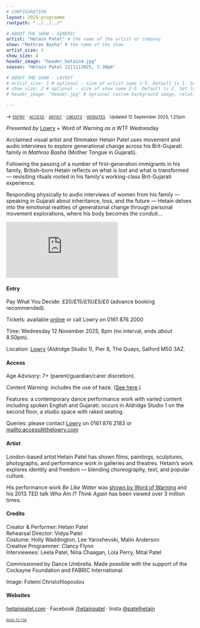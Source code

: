 ```yaml
---
# CONFIGURATION
layout: 2025-programme
rootpath: "../../../"

# ABOUT THE SHOW - GENERIC
artist: "Hetain Patel" # the name of the artist or company
show: "Mathroo Basha" # the name of the show
artist_size: 1
show_size: 4
header_image: "header_hetain4.jpg"
season: "Hetain Patel 12|11|2025, 7.30pm"

# ABOUT THE SHOW - LAYOUT
# artist_size: 1 # optional - size of artist name 1-5. Default is 1. Set longer names to lower values
# show_size: 2 # optional - size of show name 2-5. Default is 2. Set longer names to lower values
# header_image: "header.jpg" # optional custom background image, relative to current page

---
```

<span style='font-variant: small-caps'>→ [entry](/current/2025/patel/#entry) · [access](/current/2025/patel/#access) · [artist](/current/2025/patel/#artist) · [credits](/current/2025/patel/#credits) · [websites](/current/2025/patel/#websites)</span>&ensp; <small>Updated 12 September 2025, 1.25pm</small>        
           
*Presented by* <a href="https://thelowry.com/whats-on/mathroo-basha-by-hetain-patel-t6qc" target="_blank">Lowry</a> + Word of Warning *as a* WTF Wednesday        
         
Acclaimed visual artist and filmmaker Hetain Patel uses movement and audio interviews to explore generational change across his Brit-Gujarati family in *Mathroo Basha* (Mother Tongue in Gujarati).           
         
Following the passing of a number of first-generation immigrants in his family, British-born Hetain reflects on what is lost and what is transformed — revisiting rituals rooted in his family's working-class Brit-Gujarati experience.         
          
Responding physically to audio interviews of women from his family — speaking in Gujarati about inheritance, loss, and the future — Hetain delves into the emotional realities of generational change through personal movement explorations, where his body becomes the conduit…   
         
<iframe .responsive-iframe {width: 100%; aspect-ratio: 16 / 9;} src="https://www.youtube.com/embed/ONAFW590t4A?si=F6riCrZJP1GDWFqF" title="YouTube video player" frameborder="0" allow="accelerometer; autoplay; clipboard-write; encrypted-media; gyroscope; picture-in-picture; web-share" referrerpolicy="strict-origin-when-cross-origin" allowfullscreen></iframe>         
         
#### Entry          
Pay What You Decide: £20/£15/£10/£5/£0 (advance booking recommended).        
         
Tickets: available <a href="https://tickets.thelowry.com/events/wtf%20wednesday-%20mathroo%20basha%20by%20hetain%20patel/2025-11-12_20.00/lowry%20studio" target="_blank">online</a> or call Lowry on 0161 876 2000        
         
Time: Wednesday 12 November 2025, 8pm (no interval, ends *about* 8.50pm).          
                       
Location: <a href="https://thelowry.com/plan-your-visit-18cr" target="_blank">Lowry</a> (Aldridge Studio 1), Pier 8, The Quays, Salford M50 3AZ.         
        
#### Access         
Age Advisory: 7+ (parent/guardian/carer discretion).        
         
Content Warning: includes the use of haze. ([See here](/warnings).)         
        
Features: a contemporary dance performance work with varied content including spoken English and Gujarati; occurs in Aldridge Studio 1 on the second floor, a studio space with raked seating.         
         
Queries: please contact <a href="https://thelowry.com/visit-us/access" target="_blank">Lowry</a> on 0161 876 2183 or <mailto:access@thelowry.com>       
                  
#### Artist        
London-based artist Hetain Patel has shown films, paintings, sculptures, photographs, and performance work in galleries and theatres. Hetain’s work explores identity and freedom — blending choreography, text, and popular culture.         
         
His performance work *Be Like Water* was [shown by Word of Warning](/archive/2013-spring/patel) and his 2013 TED talk *Who Am I? Think Again* has been viewed over 3 million times.            
         
#### Credits         
Creator & Performer: Hetain Patel<br>Rehearsal Director: Vidya Patel<br>Costume: Holly Waddington, Lee Yaroshevski, Malin Anderson<br>Creative Programmer: Clancy Flynn<br>Interviewees: Leela Patel, Nina Chaagan, Lola Perry, Mital Patel          
         
Commissioned by Dance Umbrella. Made possible with the support of the Cockayne Foundation and FABRIC International.         
         
Image: Foteini Christofilopoulou         
         
#### Websites        
<a href="https://hetainpatel.com" target="_blank">hetainpatel.com</a> · Facebook <a href="https://facebook.com/hetainpatel" target="_blank">/hetainpatel</a> · Insta <a href="https://instagram.com/patelhetain" target="_blank">@patelhetain</a>         
         
<small><span style='font-variant: small-caps'>[back to top](/current/2025/patel)</span></small>
